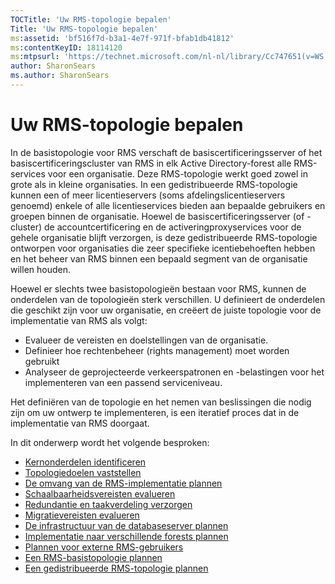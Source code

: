 ```yaml
---
TOCTitle: 'Uw RMS-topologie bepalen'
Title: 'Uw RMS-topologie bepalen'
ms:assetid: 'bf516f7d-b3a1-4e7f-971f-bfab1db41812'
ms:contentKeyID: 18114120
ms:mtpsurl: 'https://technet.microsoft.com/nl-nl/library/Cc747651(v=WS.10)'
author: SharonSears
ms.author: SharonSears
---
```


Uw RMS-topologie bepalen
========================

In de basistopologie voor RMS verschaft de basiscertificeringsserver of het basiscertificeringscluster van RMS in elk Active Directory-forest alle RMS-services voor een organisatie. Deze RMS-topologie werkt goed zowel in grote als in kleine organisaties. In een gedistribueerde RMS-topologie kunnen een of meer licentieservers (soms afdelingslicentieservers genoemd) enkele of alle licentieservices bieden aan bepaalde gebruikers en groepen binnen de organisatie. Hoewel de basiscertificeringsserver (of -cluster) de accountcertificering en de activeringproxyservices voor de gehele organisatie blijft verzorgen, is deze gedistribueerde RMS-topologie ontworpen voor organisaties die zeer specifieke icentiebehoeften hebben en het beheer van RMS binnen een bepaald segment van de organisatie willen houden.

Hoewel er slechts twee basistopologieën bestaan voor RMS, kunnen de onderdelen van de topologieën sterk verschillen. U definieert de onderdelen die geschikt zijn voor uw organisatie, en creëert de juiste topologie voor de implementatie van RMS als volgt:

-   Evalueer de vereisten en doelstellingen van de organisatie.
-   Definieer hoe rechtenbeheer (rights management) moet worden gebruikt
-   Analyseer de geprojecteerde verkeerspatronen en -belastingen voor het implementeren van een passend serviceniveau.

Het definiëren van de topologie en het nemen van beslissingen die nodig zijn om uw ontwerp te implementeren, is een iteratief proces dat in de implementatie van RMS doorgaat.

In dit onderwerp wordt het volgende besproken:

-   [Kernonderdelen identificeren](https://technet.microsoft.com/c9ec225b-0e51-42f5-aff6-0aecb62e3b27)
-   [Topologiedoelen vaststellen](https://technet.microsoft.com/8275a04d-3e5b-40b0-be9d-2f31b7aeca6b)
-   [De omvang van de RMS-implementatie plannen](https://technet.microsoft.com/4b5fe1be-643e-47c4-bf9b-50d1e97108fb)
-   [Schaalbaarheidsvereisten evalueren](https://technet.microsoft.com/89f0138c-946d-47d7-a286-041d4d9606a8)
-   [Redundantie en taakverdeling verzorgen](https://technet.microsoft.com/162d547c-78a7-4848-b43e-58e481832af2)
-   [Migratievereisten evalueren](https://technet.microsoft.com/cec07f45-dc52-4004-860b-5cc33e5fc209)
-   [De infrastructuur van de databaseserver plannen](https://technet.microsoft.com/b12354bd-3143-4d1f-b5aa-450c4550653c)
-   [Implementatie naar verschillende forests plannen](https://technet.microsoft.com/2dfb40b7-95b1-4362-b32e-72867544b705)
-   [Plannen voor externe RMS-gebruikers](https://technet.microsoft.com/107e1338-4dcf-4ed5-a49d-e875cc883db1)
-   [Een RMS-basistopologie plannen](https://technet.microsoft.com/fec3201e-201f-4faf-910e-fa44132af83d)
-   [Een gedistribueerde RMS-topologie plannen](https://technet.microsoft.com/8773a1e0-6ac3-41f5-9866-5890cef08d04)
